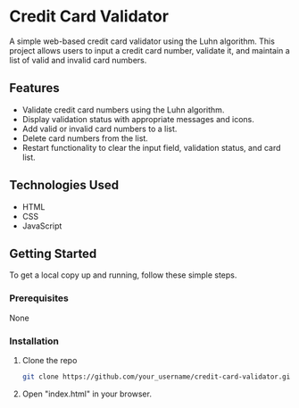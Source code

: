 # Credit Card Validator

A simple web-based credit card validator using the Luhn algorithm. This project allows users to input a credit card number, validate it, and maintain a list of valid and invalid card numbers.

## Features

- Validate credit card numbers using the Luhn algorithm.
- Display validation status with appropriate messages and icons.
- Add valid or invalid card numbers to a list.
- Delete card numbers from the list.
- Restart functionality to clear the input field, validation status, and card list.

## Technologies Used

- HTML
- CSS
- JavaScript

## Getting Started

To get a local copy up and running, follow these simple steps.

### Prerequisites

None

### Installation

1. Clone the repo
   ```sh
   git clone https://github.com/your_username/credit-card-validator.git

2. Open "index.html" in your browser.
